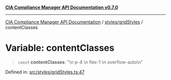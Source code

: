 [**CIA Compliance Manager API Documentation v0.7.0**](../../../README.md)

***

[CIA Compliance Manager API Documentation](../../../modules.md) / [styles/gridStyles](../README.md) / contentClasses

# Variable: contentClasses

> `const` **contentClasses**: "\n  p-4 \n  flex-1 \n  overflow-auto\n"

Defined in: [src/styles/gridStyles.ts:47](https://github.com/Hack23/cia-compliance-manager/blob/a904e43458f81faf7066f9da9fc149cc9f6e236d/src/styles/gridStyles.ts#L47)
